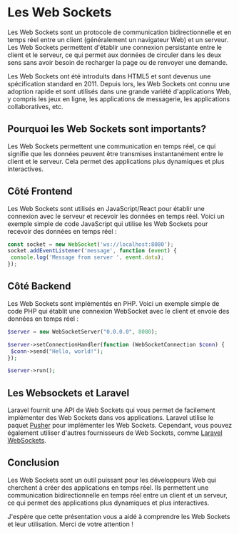 # Les Web Sockets

Les Web Sockets sont un protocole de communication bidirectionnelle et en temps réel entre un client (généralement un navigateur Web) et un serveur. Les Web Sockets permettent d'établir une connexion persistante entre le client et le serveur, ce qui permet aux données de circuler dans les deux sens sans avoir besoin de recharger la page ou de renvoyer une demande.

Les Web Sockets ont été introduits dans HTML5 et sont devenus une spécification standard en 2011. Depuis lors, les Web Sockets ont connu une adoption rapide et sont utilisés dans une grande variété d'applications Web, y compris les jeux en ligne, les applications de messagerie, les applications collaboratives, etc.

## Pourquoi les Web Sockets sont importants?

Les Web Sockets permettent une communication en temps réel, ce qui signifie que les données peuvent être transmises instantanément entre le client et le serveur. Cela permet des applications plus dynamiques et plus interactives.

## Côté Frontend

Les Web Sockets sont utilisés en JavaScript/React pour établir une connexion avec le serveur et recevoir les données en temps réel. Voici un exemple simple de code JavaScript qui utilise les Web Sockets pour recevoir des données en temps réel :
 ````javascript
const socket = new WebSocket('ws://localhost:8080');
socket.addEventListener('message', function (event) {
  console.log('Message from server ', event.data);
});
````

## Côté Backend

Les Web Sockets sont implémentés en PHP. Voici un exemple simple de code PHP qui établit une connexion WebSocket avec le client et envoie des données en temps réel :
 ````php
 $server = new WebSocketServer("0.0.0.0", 8080);

$server->setConnectionHandler(function (WebSocketConnection $conn) {
  $conn->send("Hello, world!");
});

$server->run();
````

## Les Websockets et Laravel

Laravel fournit une API de Web Sockets qui vous permet de facilement implémenter des Web Sockets dans vos applications. Laravel utilise le paquet [Pusher](https://pusher.com/) pour implémenter les Web Sockets. Cependant, vous pouvez également utiliser d'autres fournisseurs de Web Sockets, comme [Laravel WebSockets](https://beyondco.de/docs/laravel-websockets/getting-started/introduction).

## Conclusion

Les Web Sockets sont un outil puissant pour les développeurs Web qui cherchent à créer des applications en temps réel. Ils permettent une communication bidirectionnelle en temps réel entre un client et un serveur, ce qui permet des applications plus dynamiques et plus interactives.

J'espère que cette présentation vous a aidé à comprendre les Web Sockets et leur utilisation. Merci de votre attention !